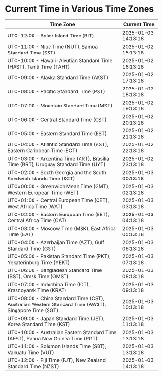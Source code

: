 # Current Time in Various Time Zones

| Time Zone | Current Time |
|-----------|--------------|
| UTC-12:00 - Baker Island Time (BIT) | 2025-01-03 14:13:18 |
| UTC-11:00 - Niue Time (NUT), Samoa Standard Time (SST) | 2025-01-02 15:13:18 |
| UTC-10:00 - Hawaii-Aleutian Standard Time (HAST), Tahiti Time (TAHT) | 2025-01-02 16:13:18 |
| UTC-09:00 - Alaska Standard Time (AKST) | 2025-01-02 17:13:18 |
| UTC-08:00 - Pacific Standard Time (PST) | 2025-01-02 18:13:18 |
| UTC-07:00 - Mountain Standard Time (MST) | 2025-01-02 19:13:18 |
| UTC-06:00 - Central Standard Time (CST) | 2025-01-02 20:13:18 |
| UTC-05:00 - Eastern Standard Time (EST) | 2025-01-02 21:13:18 |
| UTC-04:00 - Atlantic Standard Time (AST), Eastern Caribbean Time (ECT) | 2025-01-02 22:13:18 |
| UTC-03:00 - Argentina Time (ART), Brasília Time (BRT), Uruguay Standard Time (UYT) | 2025-01-02 23:13:18 |
| UTC-02:00 - South Georgia and the South Sandwich Islands Time (SGT) | 2025-01-03 00:13:18 |
| UTC±00:00 - Greenwich Mean Time (GMT), Western European Time (WET) | 2025-01-03 02:13:18 |
| UTC+01:00 - Central European Time (CET), West Africa Time (WAT) | 2025-01-03 03:13:18 |
| UTC+02:00 - Eastern European Time (EET), Central Africa Time (CAT) | 2025-01-03 04:13:18 |
| UTC+03:00 - Moscow Time (MSK), East Africa Time (EAT) | 2025-01-03 05:13:18 |
| UTC+04:00 - Azerbaijan Time (AZT), Gulf Standard Time (GST) | 2025-01-03 06:13:18 |
| UTC+05:00 - Pakistan Standard Time (PKT), Yekaterinburg Time (YEKT) | 2025-01-03 07:13:18 |
| UTC+06:00 - Bangladesh Standard Time (BST), Omsk Time (OMST) | 2025-01-03 08:13:18 |
| UTC+07:00 - Indochina Time (ICT), Krasnoyarsk Time (KRAT) | 2025-01-03 09:13:18 |
| UTC+08:00 - China Standard Time (CST), Australian Western Standard Time (AWST), Singapore Time (SGT) | 2025-01-03 10:13:18 |
| UTC+09:00 - Japan Standard Time (JST), Korea Standard Time (KST) | 2025-01-03 11:13:18 |
| UTC+10:00 - Australian Eastern Standard Time (AEST), Papua New Guinea Time (PGT) | 2025-01-03 13:13:18 |
| UTC+11:00 - Solomon Islands Time (SBT), Vanuatu Time (VUT) | 2025-01-03 13:13:18 |
| UTC+12:00 - Fiji Time (FJT), New Zealand Standard Time (NZST) | 2025-01-03 14:13:18 |

